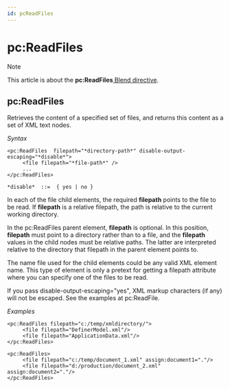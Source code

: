 ```yaml
---
id: pcReadFiles
---
```


# pc:ReadFiles



> [!NOTE]
> This article is about the **pc:ReadFiles**[ Blend directive](/docs/Repositories/Blend%20directives).

## **pc:ReadFiles**

Retrieves the content of a specified set of files, and returns this content as a set of XML text nodes.

*Syntax*
 

```
<pc:ReadFiles  filepath="*directory-path*" disable-output-escaping="*disable*">
     <file filepath="*file-path*" />
     ...
</pc:ReadFiles>

*disable*  ::=  { yes | no }
```

In each of the file child elements, the required **filepath** points to the file to be read. If **filepath** is a relative filepath, the path is relative to the current working directory.

In the pc:ReadFiles parent element, **filepath** is optional. In this position, **filepath** must point to a directory rather than to a file, and the **filepath** values in the child nodes must be relative paths. The latter are interpreted relative to the directory that filepath in the parent element points to.

The name file used for the child elements could be any valid XML element name. This type of element is only a pretext for getting a filepath attribute where you can specify one of the files to be read.

If you pass disable-output-escaping="yes", XML markup characters (if any) will not be escaped. See the examples at pc:ReadFile.

*Examples*

```language-xml
<pc:ReadFiles filepath="c:/temp/xmldirectory/">
     <file filepath="DefinerModel.xml"/>
     <file filepath="ApplicationData.xml"/>
</pc:ReadFiles>
```

```language-xml
<pc:ReadFiles>
     <file filepath="c:/temp/document_1.xml" assign:document1="."/>
     <file filepath="d:/production/document_2.xml" assign:document2="."/>
</pc:ReadFiles>
```

 